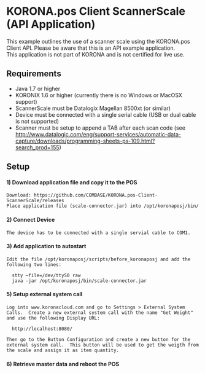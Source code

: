 # KORONA.pos Client ScannerScale (API Application)
This example outlines the use of a scanner scale using the KORONA.pos Client API.  Please be aware that this is an API example application.  
This application is not part of KORONA and is not certified for live use.

## Requirements
- Java 1.7 or higher
- KORONIX 1.6 or higher (currently there is no Windows or MacOSX support)
- ScannerScale must be Datalogix Magellan 8500xt (or similar)
- Device must be connected with a single serial cable (USB or dual cable is not supported)
- Scanner must be setup to append a TAB after each scan code (see http://www.datalogic.com/eng/support-services/automatic-data-capture/downloads/programming-sheets-ps-109.html?search_prod=155)

## Setup
#### 1) Download application file and copy it to the POS
    Download: https://github.com/COMBASE/KORONA.pos-Client-ScannerScale/releases
    Place application file (scale-connector.jar) into /opt/koronaposj/bin/
#### 2) Connect Device
    The device has to be connected with a single servial cable to COM1.
#### 3) Add application to autostart
    Edit the file /opt/koronaposj/scripts/before_koronaposj and add the following two lines:
    
      stty –file=/dev/ttyS0 raw
      java -jar /opt/koronaposj/bin/scale-connector.jar
    
#### 5) Setup external system call
    Log into www.koronacloud.com and go to Settings > External System Calls.  Create a new external system call with the name "Get Weight" and use the following Display URL:
    
      http://localhost:8080/
      
    Then go to the Button Configuration and create a new button for the external system call.  This button will be used to get the weigth from the scale and assign it as item quantity.
    
#### 6) Retrieve master data and reboot the POS


